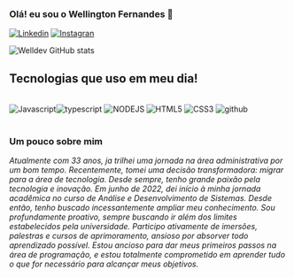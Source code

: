 ### Olá! eu sou o Wellington Fernandes 🙋

[![Linkedin](https://img.shields.io/badge/LinkedIn-0077B5?style=for-the-badge&logo=linkedin&logoColor=white/)](https://www.linkedin.com/in/wellington-da-c-fernandes-111202263/)
[![Instagran](https://img.shields.io/badge/Instagram-E4405F?style=for-the-badge&logo=instagram&logoColor=white)](https://www.instagram.com/wellfernandes.dev/)

![Welldev GitHub stats](https://github-readme-stats.vercel.app/api?username=wellfernandesdev&show_icons=true&theme=tokyonight)

## Tecnologias que uso em meu dia!
<div style= "display: inline_block"><br>
<img ali="center" alt= "Javascript" src="https://img.shields.io/badge/JavaScript-F7DF1E?style=for-the-badge&logo=javascript&logoColor=black"><img ali="center" alt= "typescript" src="https://img.shields.io/badge/TypeScript-007ACC?style=for-the-badge&logo=typescript&logoColor=white">
<img ali="center" alt= "NODEJS" src="https://img.shields.io/badge/Node.js-43853D?style=for-the-badge&logo=node.js&logoColor=white">
<img ali="center" alt= "HTML5" src="https://img.shields.io/badge/HTML5-E34F26?style=for-the-badge&logo=html5&logoColor=whit">
<img ali="center" alt= "CSS3" src="https://img.shields.io/badge/CSS3-1572B6?style=for-the-badge&logo=css3&logoColor=white">
<img ali="center" alt= "github" src="https://img.shields.io/badge/GitHub-100000?style=for-the-badge&logo=github&logoColor=white">
</div><br>

### Um pouco sobre mim

<article style="italic">
<i>Atualmente com 33 anos, ja trilhei uma jornada na área administrativa por um bom tempo. Recentemente, tomei uma decisão transformadora: migrar para a área de tecnologia. Desde sempre, tenho grande paixão pela tecnologia e inovação. Em junho de 2022, dei início à minha jornada acadêmica no curso de Análise e Desenvolvimento de Sistemas. Desde então, tenho buscado incessantemente ampliar meu conhecimento. Sou profundamente proativo, sempre buscando ir além dos limites estabelecidos pela universidade. Participo ativamente de imersões, palestras e cursos de aprimoramento, ansioso por absorver todo aprendizado possível. Estou ancioso para dar meus primeiros passos na área de programação, e estou totalmente comprometido em aprender tudo o que for necessário para alcançar meus objetivos.</i>
</article>
